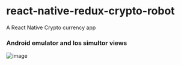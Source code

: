 # react-native-redux-crypto-robot
A React Native Crypto currency app

### Android emulator and Ios simultor views

![image](https://ibb.co/RBwYRRc)